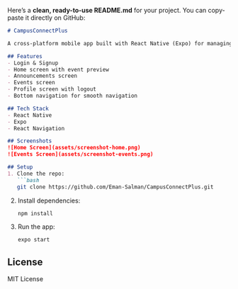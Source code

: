 Here’s a **clean, ready-to-use README.md** for your project. You can copy-paste it directly on GitHub:

````markdown
# CampusConnectPlus

A cross-platform mobile app built with React Native (Expo) for managing campus events, announcements, and profiles.

## Features
- Login & Signup
- Home screen with event preview
- Announcements screen
- Events screen
- Profile screen with logout
- Bottom navigation for smooth navigation

## Tech Stack
- React Native
- Expo
- React Navigation

## Screenshots
![Home Screen](assets/screenshot-home.png)
![Events Screen](assets/screenshot-events.png)

## Setup
1. Clone the repo:
   ```bash
   git clone https://github.com/Eman-Salman/CampusConnectPlus.git
````

2. Install dependencies:

   ```bash
   npm install
   ```
3. Run the app:

   ```bash
   expo start
   ```

## License

MIT License

```

